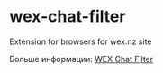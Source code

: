 # wex-chat-filter
Extension for browsers for wex.nz site

Больше информации: 
[WEX Chat Filter](https://greasyfork.org/ru/scripts/34567-wex-nz-btc-e-chat-filter)
